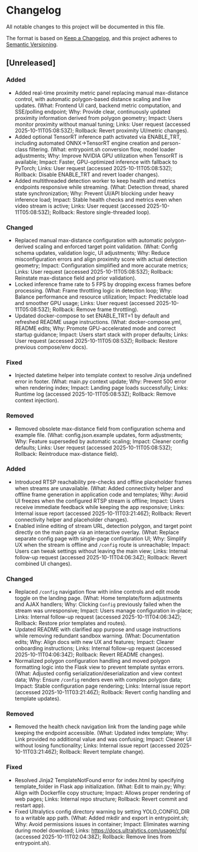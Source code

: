 # Changelog

All notable changes to this project will be documented in this file.

The format is based on [Keep a Changelog](https://keepachangelog.com/en/1.0.0/),
and this project adheres to [Semantic Versioning](https://semver.org/spec/v2.0.0.html).

## [Unreleased]


### Added
- Added real-time proximity metric panel replacing manual max-distance control, with automatic polygon-based distance scaling and live updates. (What: Frontend UI card, backend metric computation, and SSE/polling endpoint; Why: Provide clear, continuously updated proximity information derived from polygon geometry; Impact: Users monitor proximity without manual tuning; Links: User request (accessed 2025-10-11T05:08:53Z); Rollback: Revert proximity UI/metric changes).
- Added optional TensorRT inference path activated via ENABLE_TRT, including automated ONNX→TensorRT engine creation and person-class filtering. (What: entrypoint.sh conversion flow, model loader adjustments; Why: Improve NVIDIA GPU utilization when TensorRT is available; Impact: Faster, GPU-optimized inference with fallback to PyTorch; Links: User request (accessed 2025-10-11T05:08:53Z); Rollback: Disable ENABLE_TRT and revert loader changes).
- Added multithreaded detection worker to keep health and metrics endpoints responsive while streaming. (What: Detection thread, shared state synchronization; Why: Prevent UI/API blocking under heavy inference load; Impact: Stable health checks and metrics even when video stream is active; Links: User request (accessed 2025-10-11T05:08:53Z); Rollback: Restore single-threaded loop).
### Changed
- Replaced manual max-distance configuration with automatic polygon-derived scaling and enforced target point validation. (What: Config schema updates, validation logic, UI adjustments; Why: Reduce misconfiguration errors and align proximity score with actual detection geometry; Impact: Configuration simplified and more accurate metrics; Links: User request (accessed 2025-10-11T05:08:53Z); Rollback: Reinstate max-distance field and prior validation).
- Locked inference frame rate to 5 FPS by dropping excess frames before processing. (What: Frame throttling logic in detection loop; Why: Balance performance and resource utilization; Impact: Predictable load and smoother GPU usage; Links: User request (accessed 2025-10-11T05:08:53Z); Rollback: Remove frame throttling).
- Updated docker-compose to set ENABLE_TRT=1 by default and refreshed README usage instructions. (What: docker-compose.yml, README edits; Why: Promote GPU-accelerated mode and correct startup guidance; Impact: Users start stack with proper defaults; Links: User request (accessed 2025-10-11T05:08:53Z); Rollback: Restore previous compose/env docs).
### Fixed
- Injected datetime helper into template context to resolve Jinja undefined error in footer. (What: main.py context update; Why: Prevent 500 error when rendering index; Impact: Landing page loads successfully; Links: Runtime log (accessed 2025-10-11T05:08:53Z); Rollback: Remove context injection).
### Removed
- Removed obsolete max-distance field from configuration schema and example file. (What: config.json.example updates, form adjustments; Why: Feature superseded by automatic scaling; Impact: Cleaner config defaults; Links: User request (accessed 2025-10-11T05:08:53Z); Rollback: Reintroduce max-distance field).


### Added
- Introduced RTSP reachability pre-checks and offline placeholder frames when streams are unavailable. (What: Added connectivity helper and offline frame generation in application code and templates; Why: Avoid UI freezes when the configured RTSP stream is offline; Impact: Users receive immediate feedback while keeping the app responsive; Links: Internal issue report (accessed 2025-10-11T03:21:46Z); Rollback: Revert connectivity helper and placeholder changes).
- Enabled inline editing of stream URL, detection polygon, and target point directly on the main page via an interactive overlay. (What: Replace separate config page with single-page configuration UI; Why: Simplify UX when the stream is offline and `/config` route is unreachable; Impact: Users can tweak settings without leaving the main view; Links: Internal follow-up request (accessed 2025-10-11T04:06:34Z); Rollback: Revert combined UI changes).

### Changed
- Replaced `/config` navigation flow with inline controls and edit mode toggle on the landing page. (What: Home template/form adjustments and AJAX handlers; Why: Clicking `Config` previously failed when the stream was unresponsive; Impact: Users manage configuration in-place; Links: Internal follow-up request (accessed 2025-10-11T04:06:34Z); Rollback: Restore prior templates and routes).
- Updated README with clarified app purpose and usage instructions while removing redundant sandbox warning. (What: Documentation edits; Why: Align docs with new UX and features; Impact: Clearer onboarding instructions; Links: Internal follow-up request (accessed 2025-10-11T04:06:34Z); Rollback: Revert README changes).
- Normalized polygon configuration handling and moved polygon formatting logic into the Flask view to prevent template syntax errors. (What: Adjusted config serialization/deserialization and view context data; Why: Ensure `/config` renders even with complex polygon data; Impact: Stable configuration page rendering; Links: Internal issue report (accessed 2025-10-11T03:21:46Z); Rollback: Revert config handling and template updates).

### Removed
- Removed the health check navigation link from the landing page while keeping the endpoint accessible. (What: Updated index template; Why: Link provided no additional value and was confusing; Impact: Cleaner UI without losing functionality; Links: Internal issue report (accessed 2025-10-11T03:21:46Z); Rollback: Revert template change).

### Fixed
- Resolved Jinja2 TemplateNotFound error for index.html by specifying template_folder in Flask app initialization. (What: Edit to main.py; Why: Align with Dockerfile copy structure; Impact: Allows proper rendering of web pages; Links: Internal repo structure; Rollback: Revert commit and restart app).
- Fixed Ultralytics config directory warning by setting YOLO_CONFIG_DIR to a writable app path. (What: Added mkdir and export in entrypoint.sh; Why: Avoid permissions issues in container; Impact: Eliminates warning during model download; Links: https://docs.ultralytics.com/usage/cfg/ (accessed 2025-10-11T02:04:38Z); Rollback: Remove lines from entrypoint.sh).
